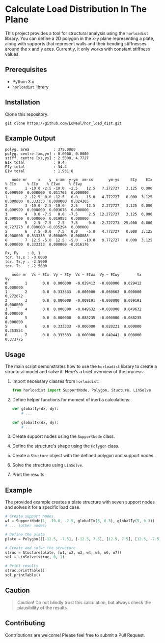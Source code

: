 # Calculate Load Distribution In The Plane

This project provides a tool for structural analysis using the `horloadist` library. You can define a 2D polygon in the x-y plane representing a plate, along with supports that represent walls and their bending stiffnesses around the x and y axes. Currently, it only works with constant stiffness values.

## Prerequisites

- Python 3.x
- `horloadist` library

## Installation

Clone this repository:
```
git clone https://github.com/LuMaul/hor_load_dist.git
```

## Example Output

```
polyg. area           : 375.0000
polyg. centre [xm,ym] : 0.0000, 0.0000
stiff. centre [xs,ys] : 2.5000, 4.7727
EIx total             : 9.4
EIy total             : 34.4
EIw total             : 1,931.8

   node nr     x    y  x-xm  y-ym  xm-xs       ym-ys     EIy    EIx     % EIx     % EIy    % EIwx    % EIwy
0        1 -10.0 -2.5 -10.0  -2.5    12.5   7.272727   3.125  0.000  0.090909  0.000000  0.011765  0.000000
1        2 -12.5  0.0 -12.5   0.0    15.0   4.772727   0.000  3.125  0.000000  0.333333  0.000000  0.024265
2        3 -10.0  2.5 -10.0   2.5    12.5   2.272727   3.125  0.000  0.090909  0.000000  0.003676  0.000000
3        4   0.0 -7.5   0.0  -7.5     2.5  12.272727   3.125  0.000  0.090909  0.000000  0.019853  0.000000
4        5   2.5  7.5   2.5   7.5     0.0  -2.727273  25.000  0.000  0.727273  0.000000 -0.035294  0.000000
5        6   7.5  0.0   7.5   0.0    -5.0   4.772727   0.000  3.125  0.000000  0.333333  0.000000 -0.008088
6        7  12.5 -5.0  12.5  -5.0   -10.0   9.772727   0.000  3.125  0.000000  0.333333  0.000000 -0.016176

Fx, Fy    : 0, 1
tor. Ts,x : -0.0000
tor. Ts,y : -2.5000
tor. Ts   : -2.5000

   node nr  Vx ~ EIx  Vy ~ EIy  Vx ~ EIwx  Vy ~ EIwy        Vx        Vy
0        1       0.0  0.000000  -0.029412  -0.000000  0.029412  0.000000
1        2       0.0  0.333333  -0.000000  -0.060662  0.000000  0.272672
2        3       0.0  0.000000  -0.009191  -0.000000  0.009191  0.000000
3        4       0.0  0.000000  -0.049632  -0.000000  0.049632  0.000000
4        5       0.0  0.000000   0.088235  -0.000000 -0.088235  0.000000
5        6       0.0  0.333333  -0.000000   0.020221  0.000000  0.353554
6        7       0.0  0.333333  -0.000000   0.040441  0.000000  0.373775
```

## Usage

The main script demonstrates how to use the `horloadist` library to create a structural model and solve it. Here's a brief overview of the process:

1. Import necessary classes from `horloadist`:
   ```python
   from horloadist import SupportNode, Polygon, Stucture, LinSolve
   ```

2. Define helper functions for moment of inertia calculations:
   ```python
   def globalIy(dx, dy):
       # ...
    
   def globalIx(dx, dy):
       # ...
   ```

3. Create support nodes using the `SupportNode` class.
4. Define the structure's shape using the `Polygon` class.
5. Create a `Stucture` object with the defined polygon and support nodes.
6. Solve the structure using `LinSolve`.
7. Print the results.

## Example

The provided example creates a plate structure with seven support nodes and solves it for a specific load case.

```python
# Create support nodes
w1 = SupportNode(1, -10.0, -2.5, globalIx(5, 0.3), globalIy(5, 0.3))
# ... (other nodes)

# Define the plate
plate = Polygon([[-12.5, -7.5], [-12.5, 7.5], [12.5, 7.5], [12.5, -7.5]])

# Create and solve the structure
struc = Stucture(plate, [w1, w2, w3, w4, w5, w6, w7])
sol = LinSolve(struc, 0, 1)

# Print results
struc.printTable()
sol.printTable()
```

## Caution

> Caution! Do not blindly trust this calculation, but always check the plausibility of the results.


## Contributing

Contributions are welcome! Please feel free to submit a Pull Request.
